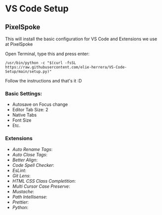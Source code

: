 # VS Code Setup
## PixelSpoke

This will install the basic configuration for VS Code and Extensions we use at PixelSpoke

Open Terminal, type this and press enter:

```shell
/usr/bin/python -c "$(curl -fsSL https://raw.githubusercontent.com/elie-herrera/VS-Code-Setup/main/setup.py)"
```

Follow the instructions and that's it :D

### Basic Settings:

* Autosave on Focus change
* Editor Tab Size: 2
* Native Tabs
* Font Size
* Etc.

### Extensions

* *Auto Rename Tags*:
* *Auto Close Tags*:
* *Better Align*: 
* *Code Spell Checker*: 
* *EsLint*: 
* *Git Lens*:
* *HTML CSS Class Completition*:
* *Multi Cursor Case Preserve*:
* *Mustache*:
* *Path Intellisense*:
* *Prettier*:
* *Python*:

